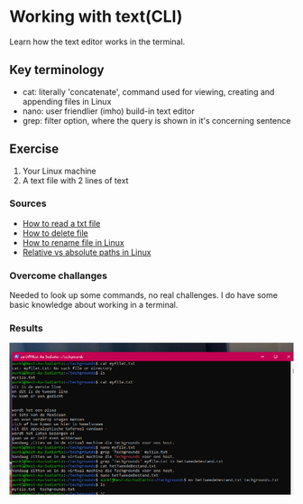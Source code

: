 # Working with text(CLI)
Learn how the text editor works in the terminal.

## Key terminology
- cat: literally 'concatenate', command used for viewing, creating and appending files in Linux
- nano: user friendlier (imho) build-in text editor
- grep: filter option, where the query is shown in it's concerning sentence

## Exercise
1. Your Linux machine
2. A text file with 2 lines of text 

### Sources
- [How to read a txt file](https://andysbrainbook.readthedocs.io/en/latest/unix/Unix_03_ReadingTextFiles.html#:~:text=Use%20the%20command%20line%20to,file%20to%20see%20its%20contents.)
- [How to delete file](https://allinfo.space/2019/04/01/het-verwijderen-van-bestanden-en-directories-in-de-linux-terminal/)
- [How to rename file in Linux](https://phoenixnap.com/kb/rename-file-linux)
- [Relative vs absolute paths in Linux](https://www.computernetworkingnotes.com/linux-tutorials/differences-between-absolute-path-and-relative-path-in-linux.html)
  
### Overcome challanges
Needed to look up some commands, no real challenges. I do have some basic knowledge about working in a terminal. 

### Results
![screenshot of ass. 3](../00_includes/03-LIN.png)
